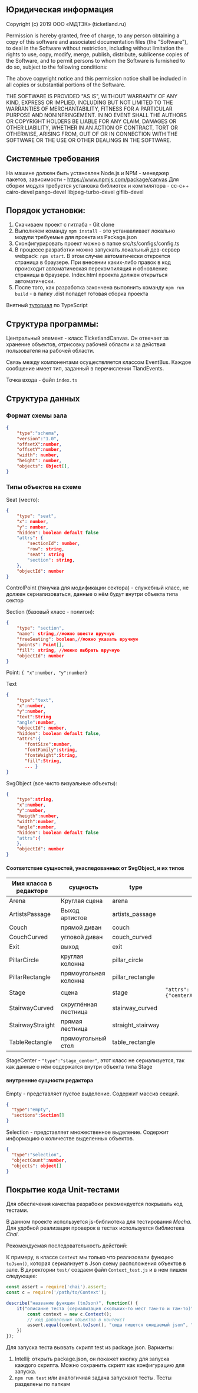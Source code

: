 ## Юридическая информация

Copyright (c) 2019 ООО «МДТЗК» (ticketland.ru)

Permission is hereby granted, free of charge, to any person obtaining a copy of this software and associated documentation files (the "Software"), to deal in the Software without restriction, including without limitation the rights to use, copy, modify, merge, publish, distribute, sublicense copies of the Software,  and to permit persons to whom the Software is furnished to do so, subject to the following conditions:

The above copyright notice and this permission notice shall be included in all copies or substantial portions of the Software.

THE SOFTWARE IS PROVIDED "AS IS", WITHOUT WARRANTY OF ANY KIND, EXPRESS OR IMPLIED, INCLUDING BUT NOT LIMITED TO THE WARRANTIES OF MERCHANTABILITY, FITNESS FOR A PARTICULAR PURPOSE AND NONINFRINGEMENT. IN NO EVENT SHALL THE AUTHORS OR COPYRIGHT HOLDERS BE LIABLE FOR ANY CLAIM, DAMAGES OR OTHER LIABILITY, WHETHER IN AN ACTION OF CONTRACT, TORT OR OTHERWISE, ARISING FROM, OUT OF OR IN CONNECTION WITH THE SOFTWARE OR THE USE OR OTHER DEALINGS IN THE SOFTWARE.

## Системные требования

На машине должен быть установлен Node.js и NPM -  менеджер пакетов, 
зависимости - https://www.npmjs.com/package/canvas Для сборки модуля 
требуется установка библиотек и компилятора - cc-c++ cairo-devel pango-devel 
libjpeg-turbo-devel giflib-devel

## Порядок установки:

1. Скачиваем проект с гитлаба - Git clone
3. Выполняем команду `npm install` - это устанавливает локально модули 
    требуемые для проекта из Package.json
4. Сконфигурировать проект можно в папке src/ts/configs/config.ts
5. В процессе разработки можно запускать локальный дев-сервер webpack: `npm start`. 
   В этом случае автоматически откроется страница в браузере. При внесении каких-либо правок в код 
   происходит автоматическая перекомпиляция и обновление страницы в браузере. 
   Index.html проекта должен открыться автоматически.
6. После того, как разработка закончена выполнить команду `npm run build` - 
   в папку .dist попадет готовая сборка проекта

Внятный [туториал](https://www.tutorialspoint.com/typescript/index.htm) по TypeScript

## Структура программы:

Центральный элемент - класс TicketlandCanvas. Он отвечает за хранение объектов,
отрисовку рабочей области и за действия пользователя на рабочей области.

Связь между компонентами осуществляется классом EventBus. Каждое сообщение имеет тип,
заданный в перечислении TlandEvents.

Точка входа - файл `index.ts`

## Структура данных 
### Формат схемы зала
```JSON
{
    "type":"schema",
    "version":"1.0",
    "offsetX":number,
    "offsetY":number,
    "width": number,
    "height": number,
    "objects": Object[],
}
```

### Типы объектов на схеме

Seat (место):
```JSON
{
    "type": "seat",
    "x": number,
    "y": number,
    "hidden": boolean default false
    "attrs": {
        "sectionId": number,
        "row": string,
        "seat": string
        "section": string,
    },
    "objectId": number
}
```

ControlPoint (тянучка для модификации сектора) - служебный класс, не должен сериализоваться, данные о нём будут внутри объекта типа сектор

Section (базовый класс - полигон):
```JSON
{
    "type": "section",
    "name": string,//можно ввести вручную
    "freeSeating": boolean,//можно указать вручную
    "points": Point[],
    "fill": string, //можно выбрать вручную
    "objectId": number
}
```

Point:
```{ "x":number, "y":number}```

Text
```JSON
{
    "type":"text",
    "x":number,
    "y":number,
    "text":String
    "angle":number,
    "objectId": number,
    "hidden": boolean default false,
    "attrs":{
       "fontSize":number,
       "fontFamily":string,
       "fontWeight":String,
       "fill":String,
       ... }
}
```

SvgObject (все чисто визуальные объекты):
```JSON
{
    "type":string,
    "x":number,
    "y":number,
    "heigth":number,
    "width":number,
    "angle":number,
    "hidden": boolean default false
    "attrs":{     
    },
    "objectId": number
}
```

#### Соответствие сущностей, унаследованных от SvgObject, и их типов

Имя класса в редакторе | сущность            | type            | примечание
-----------------------|---------------------|-----------------|-----------
Arena                  |Круглая сцена        |arena            |
ArtistsPassage         |Выход артистов       |artists_passage  |
Couch                  |прямой диван         |couch            |
CouchCurved            |угловой диван        |couch_curved     |
Exit                   |выход                |exit             |
PillarCircle           |круглая колонна      |pillar_circle    |
PillarRectangle        |прямоугольная колонна|pillar_rectangle |
Stage                  |сцена                |stage            |```"attrs":{"centerX":number,"centerY":number}```
StairwayCurved         |скруглённая лестница |stairway_curved  |
StairwayStraight       |прямая лестница      |straight_stairway|
TableRectangle         |прямоугольный стол   |table_rectangle  |

StageCenter - ```"type":"stage_center"```, этот класс не сериализуется, так как данные о нём содержатся 
внутри объекта типа Stage

#### внутренние сущности редактора

Empty - представляет пустое выделение. Содержит массив секций.
```JSON
{
  "type":"empty",
  "sections":Section[]
}
``` 

Selection - представляет множественное выделение. Содержит информацию о количестве выделенных объектов.
```json
{
  "type":"selection",
  "objectCount":number,
  "objects": object[]
}
```

## Покрытие кода Unit-тестами

Для обеспечения качества разрабоки рекомендуется покрывать код тестами.

В данном проекте используется js-библиотека для тестирования *Mocha*. Для удобной реализации проверок в тестах используется библиотека *Chai*.

Рекомендуемая последовательность действий:

К примеру, в классе `Context` мы только что реализовали функцию `toJson()`, которая сериализует в Json схему расположения объектов в зале.
В директории `test/` создаем файл `Context_test.js` и в нем пишем следующее:

```javascript
const assert = require('chai').assert;
const c = require('/path/to/Context');

describe("название функции (toJson)", function() {
    it("описание теста (сериализация скольких-то мест там-то и там-то)", function() {
        const context = new c.Context();
        // код добавления объектов в контекст
        assert.equal(context.toJson(), "сюда пишется ожидаемый json", "сообщение при неудачном результате теста")
    })
});
```

Для запуска теста вызвать скрипт test из package.json. Варианты:
1. Intellij: открыть package.json, он покажет кнопку для запуска каждого скрипта. Можно сохранить скрипт как конфигурацию для запуска.
1. ```npm run test``` или аналогичная задача запускают тесты. Тесты разделены по папкам

